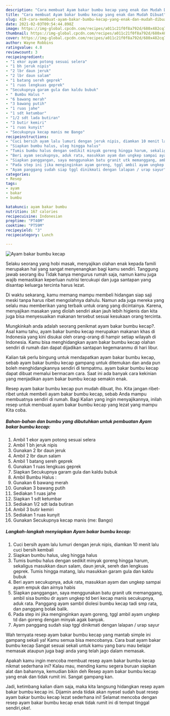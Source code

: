 ```yaml
---
description: "Cara membuat Ayam bakar bumbu kecap yang enak dan Mudah Dibuat"
title: "Cara membuat Ayam bakar bumbu kecap yang enak dan Mudah Dibuat"
slug: 419-cara-membuat-ayam-bakar-bumbu-kecap-yang-enak-dan-mudah-dibuat
date: 2021-02-03T09:54:44.898Z
image: https://img-global.cpcdn.com/recipes/a011c21f0f8a792d/680x482cq70/ayam-bakar-bumbu-kecap-foto-resep-utama.jpg
thumbnail: https://img-global.cpcdn.com/recipes/a011c21f0f8a792d/680x482cq70/ayam-bakar-bumbu-kecap-foto-resep-utama.jpg
cover: https://img-global.cpcdn.com/recipes/a011c21f0f8a792d/680x482cq70/ayam-bakar-bumbu-kecap-foto-resep-utama.jpg
author: Wayne Robbins
ratingvalue: 4.8
reviewcount: 3
recipeingredient:
- "1 ekor ayam potong sesuai selera"
- "1 bh jeruk nipis"
- "2 lbr daun jeruk"
- "2 lbr daun salam"
- "1 batang sereh geprek"
- "1 ruas lengkuas geprek"
- "Secukupnya garam gula dan kaldu bubuk"
- " Bumbu Halus "
- "6 bawang merah"
- "3 bawang putih"
- "1 ruas jahe"
- "1 sdt ketumbar"
- "1/2 sdt lada butiran"
- "3 butir kemiri"
- "1 ruas kunyit"
- "Secukupnya kecap manis me Bango"
recipeinstructions:
- "Cuci bersih ayam lalu lumuri dengan jeruk nipis, diamkan 10 menit lalu cuci bersih kembali"
- "Siapkan bumbu halus, uleg hingga halus"
- "Tumis bumbu halus dengan sedikit minyak goreng hingga harum, sekaligus masukkan daun salam, daun jeruk, sereh dan lengkuas geprek. Tumis hingga matang, lalu masukkan garam gula dan kaldu bubuk"
- "Beri ayam secukupnya, aduk rata, masukkan ayam dan ungkep sampai ayam empuk dan airnya habis"
- "Siapkan panggangan, saya menggunakan batu granit utk memanggang, ambil sisa bumbu dr ayam ungkep td beri kecap manis secukupnya, aduk rata. Panggang ayam sambil diolesi bumbu kecap tadi smp rata, dan panggang bolak balik."
- "Pada step ini jika menginginkan ayam goreng, tggl ambil ayam ungkep td dan goreng dengan minyak agak banyak."
- "Ayam panggang sudah siap tggl dinikmati dengan lalapan / urap sayur"
categories:
- Resep
tags:
- ayam
- bakar
- bumbu

katakunci: ayam bakar bumbu 
nutrition: 167 calories
recipecuisine: Indonesian
preptime: "PT40M"
cooktime: "PT59M"
recipeyield: "3"
recipecategory: Lunch

---
```



![Ayam bakar bumbu kecap](https://img-global.cpcdn.com/recipes/a011c21f0f8a792d/680x482cq70/ayam-bakar-bumbu-kecap-foto-resep-utama.jpg)

Selaku seorang yang hobi masak, menyajikan olahan enak kepada famili merupakan hal yang sangat menyenangkan bagi kamu sendiri. Tanggung jawab seorang ibu Tidak hanya mengurus rumah saja, namun kamu juga wajib memastikan keperluan nutrisi tercukupi dan juga santapan yang disantap keluarga tercinta harus lezat.

Di waktu  sekarang, kamu memang mampu membeli hidangan siap saji meski tanpa harus ribet mengolahnya dahulu. Namun ada juga mereka yang selalu mau memberikan yang terbaik untuk orang yang dicintainya. Karena, menyajikan masakan yang diolah sendiri akan jauh lebih higienis dan kita juga bisa menyesuaikan makanan tersebut sesuai kesukaan orang tercinta. 



Mungkinkah anda adalah seorang penikmat ayam bakar bumbu kecap?. Asal kamu tahu, ayam bakar bumbu kecap merupakan makanan khas di Indonesia yang kini disukai oleh orang-orang di hampir setiap wilayah di Indonesia. Kamu bisa menghidangkan ayam bakar bumbu kecap olahan sendiri di rumah dan dapat dijadikan santapan kegemaranmu di hari libur.

Kalian tak perlu bingung untuk mendapatkan ayam bakar bumbu kecap, sebab ayam bakar bumbu kecap gampang untuk ditemukan dan anda pun boleh menghidangkannya sendiri di tempatmu. ayam bakar bumbu kecap dapat dibuat memalui bermacam cara. Saat ini ada banyak cara kekinian yang menjadikan ayam bakar bumbu kecap semakin enak.

Resep ayam bakar bumbu kecap pun mudah dibuat, lho. Kita jangan ribet-ribet untuk membeli ayam bakar bumbu kecap, sebab Anda mampu membuatnya sendiri di rumah. Bagi Kalian yang ingin menyajikannya, inilah resep untuk membuat ayam bakar bumbu kecap yang lezat yang mampu Kita coba.

<!--inarticleads1-->

##### Bahan-bahan dan bumbu yang dibutuhkan untuk pembuatan Ayam bakar bumbu kecap:

1. Ambil 1 ekor ayam potong sesuai selera
1. Ambil 1 bh jeruk nipis
1. Gunakan 2 lbr daun jeruk
1. Ambil 2 lbr daun salam
1. Ambil 1 batang sereh geprek
1. Gunakan 1 ruas lengkuas geprek
1. Siapkan Secukupnya garam gula dan kaldu bubuk
1. Ambil  Bumbu Halus :
1. Gunakan 6 bawang merah
1. Gunakan 3 bawang putih
1. Sediakan 1 ruas jahe
1. Siapkan 1 sdt ketumbar
1. Sediakan 1/2 sdt lada butiran
1. Ambil 3 butir kemiri
1. Sediakan 1 ruas kunyit
1. Gunakan Secukupnya kecap manis (me: Bango)




<!--inarticleads2-->

##### Langkah-langkah menyiapkan Ayam bakar bumbu kecap:

1. Cuci bersih ayam lalu lumuri dengan jeruk nipis, diamkan 10 menit lalu cuci bersih kembali
1. Siapkan bumbu halus, uleg hingga halus
1. Tumis bumbu halus dengan sedikit minyak goreng hingga harum, sekaligus masukkan daun salam, daun jeruk, sereh dan lengkuas geprek. Tumis hingga matang, lalu masukkan garam gula dan kaldu bubuk
1. Beri ayam secukupnya, aduk rata, masukkan ayam dan ungkep sampai ayam empuk dan airnya habis
1. Siapkan panggangan, saya menggunakan batu granit utk memanggang, ambil sisa bumbu dr ayam ungkep td beri kecap manis secukupnya, aduk rata. Panggang ayam sambil diolesi bumbu kecap tadi smp rata, dan panggang bolak balik.
1. Pada step ini jika menginginkan ayam goreng, tggl ambil ayam ungkep td dan goreng dengan minyak agak banyak.
1. Ayam panggang sudah siap tggl dinikmati dengan lalapan / urap sayur




Wah ternyata resep ayam bakar bumbu kecap yang mantab simple ini gampang sekali ya! Kamu semua bisa mencobanya. Cara buat ayam bakar bumbu kecap Sangat sesuai sekali untuk kamu yang baru mau belajar memasak ataupun juga bagi anda yang telah jago dalam memasak.

Apakah kamu ingin mencoba membuat resep ayam bakar bumbu kecap nikmat sederhana ini? Kalau mau, mending kamu segera buruan siapkan alat dan bahannya, kemudian bikin deh Resep ayam bakar bumbu kecap yang enak dan tidak rumit ini. Sangat gampang kan. 

Jadi, ketimbang kalian diam saja, maka kita langsung hidangkan resep ayam bakar bumbu kecap ini. Dijamin anda tiidak akan nyesel sudah buat resep ayam bakar bumbu kecap lezat sederhana ini! Selamat mencoba dengan resep ayam bakar bumbu kecap enak tidak rumit ini di tempat tinggal sendiri,oke!.

